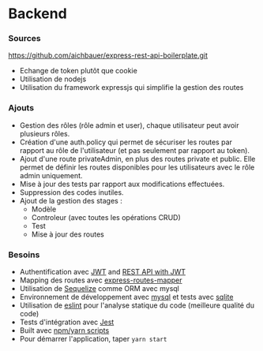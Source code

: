# Backend

### Sources

https://github.com/aichbauer/express-rest-api-boilerplate.git
* Echange de token plutôt que cookie
* Utilisation de nodejs
* Utilisation du framework expressjs qui simplifie la gestion des routes

### Ajouts

* Gestion des rôles (rôle admin et user), chaque utilisateur peut avoir plusieurs rôles.
* Création d'une auth.policy qui permet de sécuriser les routes par rapport au rôle de l'utilisateur (et pas seulement par rapport au token).
* Ajout d'une route privateAdmin, en plus des routes private et public. Elle permet de définir les routes disponibles pour les utilisateurs avec le rôle admin uniquement.
* Mise à jour des tests par rapport aux modifications effectuées.
* Suppression des codes inutiles.
* Ajout de la gestion des stages :
    * Modèle
    * Controleur (avec toutes les opérations CRUD)
    * Test
    * Mise à jour des routes

### Besoins

- Authentification avec [JWT](https://jwt.io/) and [REST API with JWT](https://github.com/aichbauer/express-rest-api-boilerplate)
- Mapping des routes avec [express-routes-mapper](https://github.com/aichbauer/express-routes-mapper)
- Utilisation de [Sequelize](http://docs.sequelizejs.com/) comme ORM avec mysql
- Environnement de développement avec [mysql](https://www.mysql.com/) et tests avec [sqlite](https://www.sqlite.org/)
- Utilisation de [eslint](https://github.com/eslint/eslint) pour l'analyse statique du code (meilleure qualité du code)
- Tests d'intégration avec [Jest](https://github.com/facebook/jest)
- Built avec [npm/yarn scripts](#npm/yarn-scripts)
- Pour démarrer l'application, taper `yarn start`